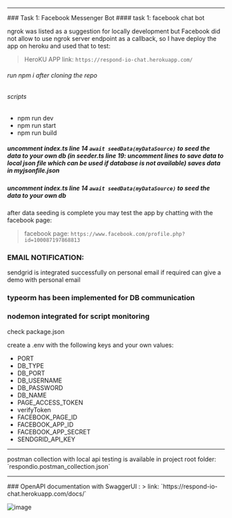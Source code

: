 
<hr>
### Task 1: Facebook Messenger Bot 
#### task 1: facebook chat bot

ngrok was listed as a suggestion for locally development but Facebook did not allow to use ngrok server endpoint as a callback, so I have deploy the app on heroku and used that to test: 
> HeroKU APP link: `https://respond-io-chat.herokuapp.com/`

###### run npm i after cloning the repo
###### scripts 
 -   npm run dev
 -   npm run start
 -   npm run build

##### uncomment index.ts line 14 `await seedData(myDataSource)` to seed the data to your own db (in seeder.ts line 19: uncomment lines to save data to local json file which can be used if database is not available) saves data in myjsonfile.json

##### uncomment index.ts line 14 `await seedData(myDataSource)` to seed the data to your own db
after data seeding is complete you may test the app by chatting with the facebook page:
> facebook page: `https://www.facebook.com/profile.php?id=100087197868813`  

### EMAIL NOTIFICATION:
sendgrid is integrated successfully on personal email if required can give a demo with personal email

### typeorm has been implemented for DB communication

### nodemon integrated for script monitoring

check package.json 

create a .env with the following keys and your own values:
- PORT
- DB_TYPE
- DB_PORT
- DB_USERNAME
- DB_PASSWORD
- DB_NAME
- PAGE_ACCESS_TOKEN
- verifyToken
- FACEBOOK_PAGE_ID
- FACEBOOK_APP_ID
- FACEBOOK_APP_SECRET
- SENDGRID_API_KEY
<hr>
postman collection with local api testing is available in project root folder: `respondio.postman_collection.json`
<hr>
### OpenAPI documentation with SwaggerUI :
> link: `https://respond-io-chat.herokuapp.com/docs/`

![image](https://user-images.githubusercontent.com/24194686/199648698-3a53b975-508f-48cb-b7fc-b922e048373e.png)

